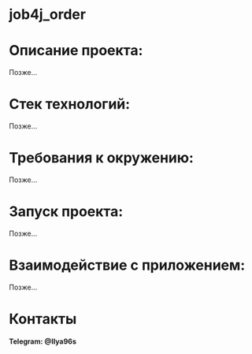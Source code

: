 # job4j_order

# Описание проекта:
Позже...

# Стек технологий:
Позже...

# Требования к окружению:
Позже...

# Запуск проекта:
Позже...

# Взаимодействие с приложением:
Позже...
# Контакты
#### Telegram: @Ilya96s

